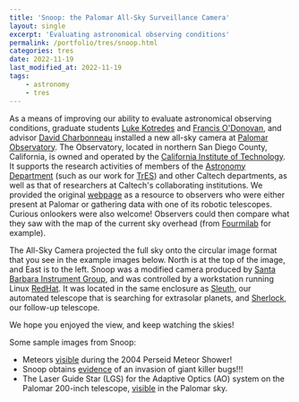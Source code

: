 ```yaml
---
title: 'Snoop: the Palomar All-Sky Surveillance Camera'
layout: single
excerpt: 'Evaluating astronomical observing conditions'
permalink: /portfolio/tres/snoop.html
categories: tres
date: 2022-11-19
last_modified_at: 2022-11-19
tags:
    - astronomy
    - tres
---
```


As a means of improving our ability to evaluate astronomical observing conditions,
graduate students
[Luke Kotredes](https://web.archive.org/web/20060907193341/http://www.astro.caltech.edu/~ltk/)
and
[Francis O'Donovan](https://proinsias.github.io/),
and advisor
[David Charbonneau](https://astronomy.fas.harvard.edu/people/david-charbonneau)
installed a new all-sky camera at
[Palomar Observatory](http://www.astro.caltech.edu/palomar/).
The Observatory, located in northern San Diego County, California,
is owned and operated by the
[California Institute of Technology](http://www.caltech.edu/).
It supports the research activities of members of the
[Astronomy Department](http://www.astro.caltech.edu/)
(such as our work for [TrES](https://proinsias.github.io/portfolio/tres.html))
and other Caltech departments,
as well as that of researchers at Caltech's collaborating institutions.
We provided the original [webpage](https://web.archive.org/web/20070804011413/http://snoop.palomar.caltech.edu/)
as a resource to observers who were either present at Palomar or gathering data with one of its robotic telescopes.
Curious onlookers were also welcome!
Observers could then compare what they saw with the map of the current sky overhead
(from [Fourmilab](https://www.fourmilab.ch/)
for example).

The All-Sky Camera projected the full sky onto the circular image format that you see in the example images below.
North is at the top of the image, and East is to the left.
Snoop was a modified camera produced by
[Santa Barbara Instrument Group](http://www.sbig.com/),
and was controlled by a workstation running Linux [RedHat](http://www.redhat.com/).
It was located in the same enclosure as [Sleuth](https://proinsias.github.io/portfolio/tres/sleuth.html),
our automated telescope that is searching for extrasolar planets,
and [Sherlock](https://proinsias.github.io/portfolio/tres/sherlock.html), our follow-up telescope.

We hope you enjoyed the view, and keep watching the skies!

Some sample images from Snoop:

-   Meteors [visible](/assets/images/meteor.gif) during the 2004 Perseid Meteor Shower!
-   Snoop obtains [evidence](/assets/images/invasion.gif) of an invasion of giant killer bugs!!!
-   The Laser Guide Star (LGS) for the Adaptive Optics (AO) system on the Palomar 200-inch telescope,
    [visible](/assets/images/lgs.gif) in the Palomar sky.
